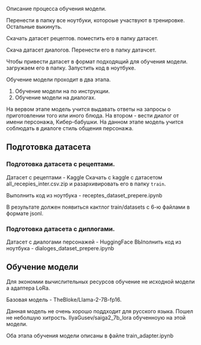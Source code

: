 Описание процесса обучения модели.

Перенести в папку все ноутбуки, котороые участвуют в тренировке. 
Остальные выкинуть.

Скачать датасет рецептов. поместить его в папку датасет.

Скача датасет диалогов. Перенести его в папку датачсет.

Чтобы привести датасет в формат подходящий для обучения модели. загружаем его в папку. Запустить код в ноутбуке.

Обучение модели проходит в два этапа.
1. Обучение модели на по инструкции.
2. Обучение модели на диалогах.

На вервом этапе модель учится выдавать ответы на запросы о приготовлении того или иного блюда.
На втором - вести диалог от имени персонажа, Кибер-бабушки. На данном этапе модель учится соблюдать в диалоге стиль общения персонажа.

## Подготовка датасета
### Подготовка датасета с рецептами.
Датасет с рецептами - Kaggle
Скачать с kaggle с датасетом all_recepies_inter.csv.zip и разархивировать его в папку `train`.

Выполнить код из ноутбука - receptes_dataset_prepere.ipynb

В результате должен появиться кактлог train/datasets с 6-ю файлами в формате jsonl. 

### Подготовка датасета с диплогами.
Датасет с диалогами персонажей - HuggingFace
ВЫполнить код из ноутбука - dialoges_dataset_prepere.ipynb

## Обучение модели
Для экономии вычислительных ресурсов обучение не исходной модели а адаптера LoRa.

Базовая модель - TheBloke/Llama-2-7B-fp16.

Данная модель не очень хорошо поддходит для русского языка. 
Пошел не неболшую хитрость. IlyaGusev/saiga2_7b_lora обученноую на этой модели.


Оба этапа обучения модели описаны в файле train_adapter.ipynb
